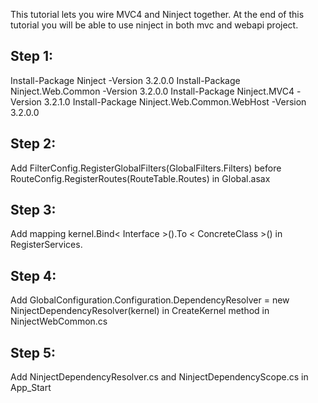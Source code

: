 This tutorial lets you wire MVC4 and Ninject together. At the end of this tutorial you will be able to use ninject in both mvc and webapi project.

Step 1:
---
Install-Package Ninject -Version 3.2.0.0
Install-Package Ninject.Web.Common -Version 3.2.0.0
Install-Package Ninject.MVC4 -Version 3.2.1.0
Install-Package Ninject.Web.Common.WebHost -Version 3.2.0.0

Step 2:
---
Add FilterConfig.RegisterGlobalFilters(GlobalFilters.Filters) before  RouteConfig.RegisterRoutes(RouteTable.Routes) in Global.asax

Step 3:
---
Add mapping kernel.Bind< Interface >().To < ConcreteClass >() in RegisterServices. 

Step 4:
---
Add  GlobalConfiguration.Configuration.DependencyResolver = new NinjectDependencyResolver(kernel) in CreateKernel method in NinjectWebCommon.cs

Step 5:
---
Add NinjectDependencyResolver.cs and NinjectDependencyScope.cs in App_Start
